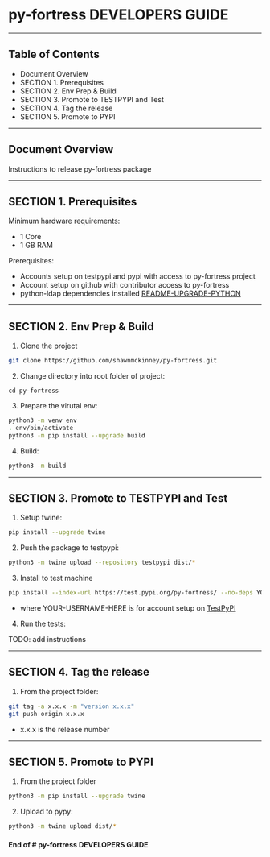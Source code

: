 # py-fortress DEVELOPERS GUIDE
-------------------------------------------------------------------------------

## Table of Contents

 * Document Overview
 * SECTION 1. Prerequisites
 * SECTION 2. Env Prep & Build
 * SECTION 3. Promote to TESTPYPI and Test
 * SECTION 4. Tag the release
 * SECTION 5. Promote to PYPI
___________________________________________________________________________________
## Document Overview

Instructions to release py-fortress package
___________________________________________________________________________________
## SECTION 1. Prerequisites

Minimum hardware requirements:
 * 1 Core
 * 1 GB RAM

Prerequisites:
 * Accounts setup on testpypi and pypi with access to py-fortress project
 * Account setup on github with contributor access to py-fortress
 * python-ldap dependencies installed [README-UPGRADE-PYTHON](./README-UPGRADE-PYTHON.md)

________________________________________________________________________________
## SECTION 2. Env Prep & Build

1. Clone the project
```bash
git clone https://github.com/shawnmckinney/py-fortress.git
```

2. Change directory into root folder of project:
```
cd py-fortress
```

3. Prepare the virutal env:
```bash
python3 -m venv env
. env/bin/activate
python3 -m pip install --upgrade build
```

4. Build:
```bash
python3 -m build
```
________________________________________________________________________________
## SECTION 3. Promote to TESTPYPI and Test

1. Setup twine:
```bash
pip install --upgrade twine 
```

2. Push the package to testpypi:
```bash
python3 -m twine upload --repository testpypi dist/*
```

3. Install to test machine
```bash
pip install --index-url https://test.pypi.org/py-fortress/ --no-deps YOUR-USERNAME-HERE
```

* where YOUR-USERNAME-HERE is for account setup on [TestPyPI](https://test.pypi.org/project/)

4. Run the tests:

TODO: add instructions

________________________________________________________________________________
## SECTION 4. Tag the release

1. From the project folder:
```bash
git tag -a x.x.x -m "version x.x.x"
git push origin x.x.x
```

* x.x.x is the release number

________________________________________________________________________________
## SECTION 5. Promote to PYPI

1. From the project folder
```bash
python3 -m pip install --upgrade twine
```

2. Upload to pypy:
```bash
python3 -m twine upload dist/*
```

#### End of # py-fortress DEVELOPERS GUIDE